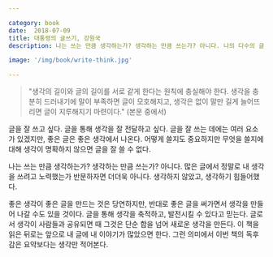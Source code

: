 ```yaml
---

category: book
date:  2018-07-09
title: 대통령의 글쓰기, 강원국
description: 나는 쓰는 만큼 생각하는가? 생각하는 만큼 쓰는가? 아니다. 나의 다수의 글은 책에 대한 요약이었다. 많은 글에서 정말로 내 생각을 쓰려고 노력했는가 반문하자면 더더욱 아니다. 생각보다 생각을 하지 않았고 생각하기 힘들어했다.

image: '/img/book/write-think.jpg'

--- 
```


> "생각의 길이와 글의 길이를 서로 같게 한다는 원칙에 충실해야 한다. 생각을 충분히 드러내기에 말이 부족하면 글이 모호해지고, 생각은 없이 말만 길게 늘어뜨리면 글이 지루해지기 마련이다." (본문 중에서)

글을 잘 쓰고 싶다. 글을 통해 생각을 잘 전달하고 싶다. 글을 잘 쓰는 데에는 여러 요소가 있겠지만,  좋은 글은 좋은 생각에서 나온다. 어떻게 쓸지도 중요하지만 무엇을 쓸지에 대해 생각이 명확하지 않으면 글을 잘 쓸 수 없다.

나는 쓰는 만큼 생각하는가? 생각하는 만큼 쓰는가? 아니다. 많은 글에서 정말로 내 생각을 쓰려고 노력했는가 반문하자면 더더욱 아니다. 생각하지 않았고, 생각하기 힘들어했다.

좋은 생각이 좋은 글을 만드는 것은 당연하지만, 반대로 좋은 글을 써가면서 생각을 만들어 나갈 수도 있을 것이다. 글을 통해 생각을 축적하고, 발전시킬 수 있다고 믿는다. 글로서 생각이 사람들과 공유되면 때 그것은 단순 합을 넘어 새로운 생각을 만든다. 이 책을 읽은 뒤로는 앞으로 내 글에 내 이야기가 많았으면 한다. 그런 의미에서 이번 책의 독후감은 요약보다는 생각만 적어본다.
